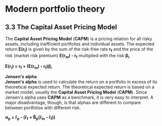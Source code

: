 # Modern portfolio theory

## 3.3 The Capital Asset Pricing Model
The **Capital Asset Pricing Model** (**CAPM**) is a pricing relation for all risky assets, including inefficient portfolios and individual assets. The expected return **E(r<sub>i</sub>)** is given by the sum of the risk-free rate **r<sub>f</sub>** and the price of the risk (market risk premium) **E(r<sub>m</sub>) - r<sub>f</sub>** multiplied with the risk **β<sub>i</sub>**.

**E(r<sub>i</sub>) = r<sub>f</sub> + (E(r<sub>m</sub>) - r<sub>f</sub>)β<sub>i</sub>**

**Jensen's alpha**\
**Jensen's alpha** is used to calculate the return on a portfolio in excess of its theoretical expected return. The theoretical expected return is based on a market model, usually the **Capital Asset Pricing Model** (**CAPM**). Since Jensen's alpha uses **CAPM** as a benchmark, it is very easy to interpret. A major disadvantage, though, is that alphas are different to compare between portfolios with different risk.

**α<sub>p</sub> = r̄<sub>p</sub> - (r̄<sub>f</sub> + B̂<sub>p</sub>(r̄<sub>m</sub> - r̄<sub>f</sub>))**
